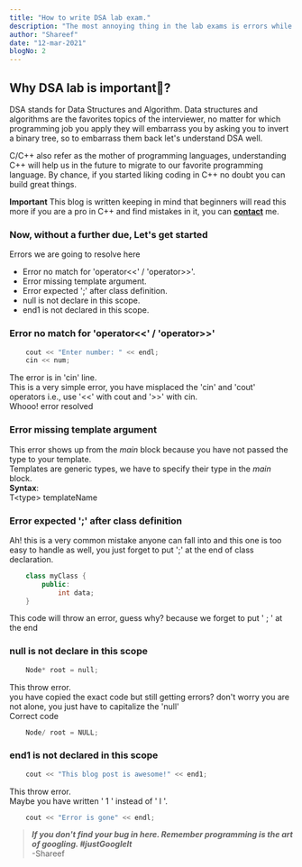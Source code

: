 ```yaml
---
title: "How to write DSA lab exam."
description: "The most annoying thing in the lab exams is errors while executing programs. In this post, I will show you how to resolve DSA(C++) common errors and explain to you the reason behind them."
author: "Shareef"
date: "12-mar-2021"
blogNo: 2
---
```


## Why DSA lab is important🤔?

DSA stands for Data Structures and Algorithm. Data structures and algorithms are the favorites topics of the interviewer, no matter for which programming job you apply they will embarrass you by asking you to invert a binary tree, so to embarrass them back let's understand DSA well.

C/C++ also refer as the mother of programming languages, understanding C++ will help us in the future to migrate to our favorite programming language. By chance, if you started liking coding in C++ no doubt you can build great things.

**Important** This blog is written keeping in mind that beginners will read this more if you are a pro in C++ and find mistakes in it, you can **[contact](mailto:nadeemshareef934@gmail.com)** me.

### Now, without a further due, Let's get started

Errors we are going to resolve here

-   Error no match for 'operator<<' / 'operator>>'.
-   Error missing template argument.
-   Error expected ';' after class definition.
-   null is not declare in this scope.
-   end1 is not declared in this scope.

### Error no match for 'operator<<' / 'operator>>'

```c++
    cout << "Enter number: " << endl;
    cin << num;
```

The error is in 'cin' line.  
This is a very simple error, you have misplaced the 'cin' and 'cout' operators
i.e., use '<<' with cout and '>>' with cin.  
Whooo! error resolved

### Error missing template argument

This error shows up from the _main_ block because you have not passed the type to your template.  
Templates are generic types, we have to specify their type in the _main_ block.  
**Syntax**:  
T\<type\> templateName

### Error expected ';' after class definition

Ah! this is a very common mistake anyone can fall into and this one is too easy to handle as well, you just forget to put ';' at the end of class declaration.

```c++
    class myClass {
        public:
            int data;
    }
```

This code will throw an error, guess why? because we forget to put ' ; ' at the end

### null is not declare in this scope

```c++
    Node* root = null;
```

This throw error.  
you have copied the exact code but still getting errors? don't worry you are not alone, you just have to capitalize the 'null'  
Correct code

```c++
    Node/ root = NULL;
```

### end1 is not declared in this scope

```c++
    cout << "This blog post is awesome!" << end1;
```

This throw error.  
Maybe you have written ' 1 ' instead of ' l '.

```c++
    cout << "Error is gone" << endl;
```

> **_If you don't find your bug in here. Remember programming is the art of googling. #justGoogleIt_**  
> -Shareef
